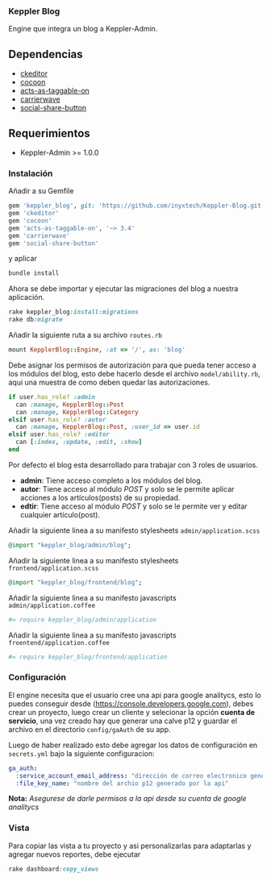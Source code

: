 ### Keppler Blog 

Engine que integra un blog a Keppler-Admin.

## Dependencias

* [ckeditor](https://github.com/galetahub/ckeditor)
* [cocoon](https://github.com/nathanvda/cocoon)
* [acts-as-taggable-on](https://github.com/mbleigh/acts-as-taggable-on)
* [carrierwave](https://github.com/carrierwaveuploader/carrierwave)
* [social-share-button](https://github.com/huacnlee/social-share-button)

## Requerimientos

* Keppler-Admin >= 1.0.0

### Instalación

Añadir a su Gemfile

```ruby
gem 'keppler_blog', git: 'https://github.com/inyxtech/Keppler-Blog.git'
gem 'ckeditor'
gem 'cocoon'
gem 'acts-as-taggable-on', '~> 3.4'
gem 'carrierwave'
gem 'social-share-button'
```
y aplicar

```ruby
bundle install
```

Ahora se debe importar y ejecutar las migraciones del blog a nuestra aplicación.

```ruby
rake keppler_blog:install:migrations
rake db:migrate
```

Añadir la siguiente ruta a su archivo `routes.rb`

```ruby
mount KepplerBlog::Engine, :at => '/', as: 'blog'
```

Debe asignar los permisos de autorización para que pueda tener acceso a los módulos del blog, esto debe hacerlo desde el archivo `model/ability.rb`, aqui una muestra de como deben quedar las autorizaciones.

```ruby
if user.has_role? :admin
  can :manage, KepplerBlog::Post
  can :manage, KepplerBlog::Category
elsif user.has_role? :autor
  can :manage, KepplerBlog::Post, :user_id => user.id
elsif user.has_role? :editor
  can [:index, :update, :edit, :show]
end
```

Por defecto el blog esta desarrollado para trabajar con 3 roles de usuarios.

* **admin**: Tiene acceso completo a los módulos del blog.
* **autor**: Tiene acceso al módulo *POST* y solo se le permite aplicar acciones a los artículos(posts) de su propiedad.
* **edtir**: Tiene acceso al módulo *POST* y solo se le permite ver y editar cualquier artículo(post).


Añadir la siguiente linea a su manifesto stylesheets `admin/application.scss`

```ruby
@import "keppler_blog/admin/blog";
```

Añadir la siguiente linea a su manifesto stylesheets `frontend/application.scss`

```ruby
@import "keppler_blog/frontend/blog";
```

Añadir la siguiente linea a su manifesto javascripts `admin/application.coffee`

```ruby
#= require keppler_blog/admin/application
```

Añadir la siguiente linea a su manifesto javascripts `froentend/application.coffee`

```ruby
#= require keppler_blog/frontend/application
```

### Configuración

El engine necesita que el usuario cree una api para google analitycs, esto lo puedes conseguir desde (https://console.developers.google.com), debes crear un  proyecto, luego crear un cliente y selecionar la opción **cuenta de servicio**, una vez creado hay que generar una calve p12 y guardar el archivo en el directorio `config/gaAuth` de su app.

Luego de haber realizado esto debe agregar los datos de configuración en `secrets.yml` bajo la siguiente configuracion:

```yml
ga_auth:
  :service_account_email_address: "dirección de correo electronico generada por la api"
  :file_key_name: "nombre del archio p12 generado por la api"
```

**Nota:** *Asegurese de darle permisos a la api desde su cuenta de google analitycs*

### Vista

Para copiar las vista a tu proyecto y asi personalizarlas para adaptarlas y agregar nuevos reportes, debe ejecutar

```ruby
rake dashboard:copy_views
```
